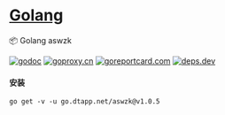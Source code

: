 <h1>
<a href="https://www.dtapp.net/">Golang</a>
</h1>

📦 Golang aswzk

[comment]: <> (go)
[![godoc](https://pkg.go.dev/badge/go.dtapp.net/aswzk?status.svg)](https://pkg.go.dev/go.dtapp.net/aswzk)
[![goproxy.cn](https://goproxy.cn/stats/go.dtapp.net/aswzk/badges/download-count.svg)](https://goproxy.cn/stats/go.dtapp.net/aswzk)
[![goreportcard.com](https://goreportcard.com/badge/go.dtapp.net/aswzk)](https://goreportcard.com/report/go.dtapp.net/aswzk)
[![deps.dev](https://img.shields.io/badge/deps-go-red.svg)](https://deps.dev/go/go.dtapp.net%2Faswzk)

#### 安装

```shell
go get -v -u go.dtapp.net/aswzk@v1.0.5
```
